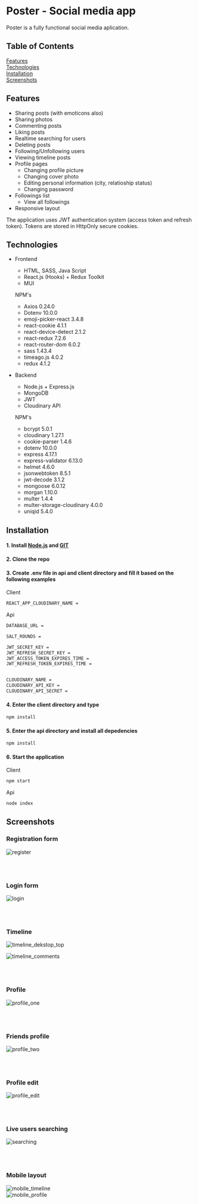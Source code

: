 # Poster - Social media app

Poster is a fully functional social media aplication.



## Table of Contents  
[Features](#Features)   
[Technologies](#Technologies)   
[Installation](#Installation)  
[Screenshots](#Screenshots)  


## Features 
 - Sharing posts (with emoticons also)
 - Sharing photos
 - Commenting posts
 - Liking posts
 - Realtime searching for users
 - Deleting posts
 - Following/Unfollowing users
 - Viewing timeline posts
 - Profile pages
   - Changing profile picture
   - Changing cover photo
   - Editing personal information (city, relatioship status)
   - Changing password
- Followings list
   - View all followings
- Responsive layout



The application uses JWT authentication system (access token and refresh token). Tokens are stored in HttpOnly secure cookies.   



## Technologies

- Frontend

   - HTML, SASS, Java Script 
   - React.js (Hooks) + Redux Toolkit
   - MUI
   
   
   
    NPM's
    - Axios 0.24.0
    - Dotenv 10.0.0
    - emoji-picker-react 3.4.8
    - react-cookie 4.1.1
    - react-device-detect 2.1.2
    - react-redux 7.2.6
    - react-router-dom 6.0.2
    - sass 1.43.4
    - timeago.js 4.0.2
    - redux 4.1.2
  
- Backend
   - Node.js + Express.js
   - MongoDB
   - JWT
   - Cloudinary API

    NPM's
    - bcrypt 5.0.1
    - cloudinary 1.27.1
    - cookie-parser 1.4.6
    - dotenv 10.0.0
    - express 4.17.1
    - express-validator 6.13.0
    - helmet 4.6.0
    - jsonwebtoken 8.5.1
    - jwt-decode 3.1.2
    - mongoose 6.0.12
    - morgan 1.10.0
    - multer 1.4.4
    - multer-storage-cloudinary 4.0.0
    - uniqid 5.4.0

 ## Installation
 
 #### 1. Install [Node.js](https://nodejs.org/en/) and [GIT](https://git-scm.com/) 
 #### 2. Clone the repo
 #### 3. Create **.env** file in api and client directory and fill it based on the following examples
 
 Client
  ```bash
REACT_APP_CLOUDINARY_NAME = 
```

Api 
  ```bash
DATABASE_URL = 

SALT_ROUNDS = 

JWT_SECRET_KEY = 
JWT_REFRESH_SECRET_KEY = 
JWT_ACCESS_TOKEN_EXPIRES_TIME = 
JWT_REFRESH_TOKEN_EXPIRES_TIME = 


CLOUDINARY_NAME = 
CLOUDINARY_API_KEY = 
CLOUDINARY_API_SECRET = 
```
 
 #### 4. Enter the client directory and type 
 ```bash
npm install
```
#### 5. Enter the api directory and install all depedencies
 ```bash
npm install
```
#### 6. Start the application

Client
 ```bash
npm start
```

Api
 ```bash
node index
```

## Screenshots

### Registration form
![register](https://i.postimg.cc/8PFLDHjD/register.png)

<br/>
<br/>

### Login form
![login](https://i.postimg.cc/7PtSpcPm/login.png)

<br/>
<br/>

### Timeline
![timeline_dekstop_top](https://i.postimg.cc/tggDCFmY/68747470733a2f2f692e706f7374696d672e63632f44775a6e774c30632f74696d656c696e652e706e67.png)

![timeline_comments](https://i.postimg.cc/rF5t96NH/all-friends.png)

<br/>
<br/>

### Profile
![profile_one](https://i.postimg.cc/c4zd1Fqx/obraz.png)

<br/>
<br/>

### Friends profile
![profile_two](https://i.postimg.cc/sxVb0CZJ/user-profile.png)

<br/>
<br/>

### Profile edit
![profile_edit](https://i.postimg.cc/G35BRLqV/profile-edit.png)

<br/>
<br/>

### Live users searching
![searching](https://i.postimg.cc/3wx47kQM/searching.png)

<br/>
<br/>

### Mobile layout
![mobile_timeline](https://i.postimg.cc/sDjJfJYN/obraz.png) &nbsp; &nbsp; &nbsp; &nbsp; &nbsp;  &nbsp;  &nbsp; &nbsp;  
![mobile_profile](https://i.postimg.cc/L4N1DFPx/obraz.png)


   
